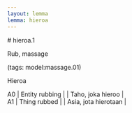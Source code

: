 ```yaml
---
layout: lemma
lemma: hieroa
---
```


<div class="sense">
# <span class="sensename">hieroa.1</span>

<span class="description">Rub, massage</span>

(tags: model:massage.01)

<span class="description">Hieroa</span>

A0 | Entity rubbing |   | Taho, joka hieroo |  
A1 | Thing rubbed |   | Asia, jota hierotaan |  

</div>

